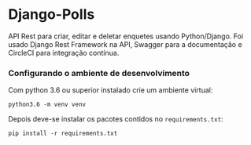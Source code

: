 # Django-Polls

API Rest para criar, editar e deletar enquetes usando Python/Django.
Foi usado Django Rest Framework na API,
Swagger para a documentação e CircleCI para integração contínua.

### Configurando o ambiente de desenvolvimento

Com python 3.6 ou superior instalado crie um ambiente virtual:
```
python3.6 -m venv venv
```

Depois deve-se instalar os pacotes contidos no `requirements.txt`:
```
pip install -r requirements.txt
```
